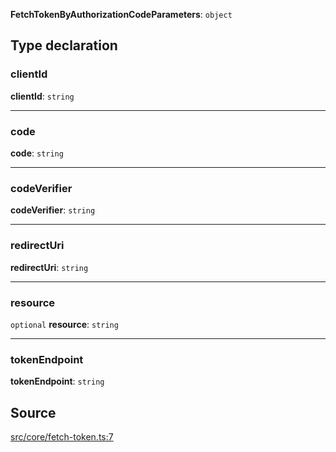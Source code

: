 **FetchTokenByAuthorizationCodeParameters**: `object`

## Type declaration

### clientId

**clientId**: `string`

---

### code

**code**: `string`

---

### codeVerifier

**codeVerifier**: `string`

---

### redirectUri

**redirectUri**: `string`

---

### resource

`optional` **resource**: `string`

---

### tokenEndpoint

**tokenEndpoint**: `string`

## Source

[src/core/fetch-token.ts:7](https://github.com/logto-io/js/blob/54d7193/packages/js/src/core/fetch-token.ts#L7)
